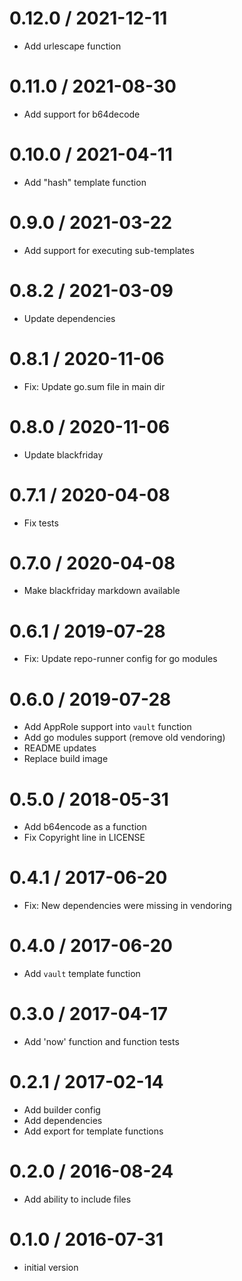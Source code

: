 # 0.12.0 / 2021-12-11

  * Add urlescape function

# 0.11.0 / 2021-08-30

  * Add support for b64decode

# 0.10.0 / 2021-04-11

  * Add "hash" template function

# 0.9.0 / 2021-03-22

  * Add support for executing sub-templates

# 0.8.2 / 2021-03-09

  * Update dependencies

# 0.8.1 / 2020-11-06

  * Fix: Update go.sum file in main dir

# 0.8.0 / 2020-11-06

  * Update blackfriday

# 0.7.1 / 2020-04-08

  * Fix tests

# 0.7.0 / 2020-04-08

  * Make blackfriday markdown available

# 0.6.1 / 2019-07-28

  * Fix: Update repo-runner config for go modules

# 0.6.0 / 2019-07-28

  * Add AppRole support into `vault` function
  * Add go modules support (remove old vendoring)
  * README updates
  * Replace build image

# 0.5.0 / 2018-05-31

  * Add b64encode as a function
  * Fix Copyright line in LICENSE

# 0.4.1 / 2017-06-20

  * Fix: New dependencies were missing in vendoring

# 0.4.0 / 2017-06-20

  * Add `vault` template function

# 0.3.0 / 2017-04-17

  * Add 'now' function and function tests

# 0.2.1 / 2017-02-14

  * Add builder config
  * Add dependencies
  * Add export for template functions

# 0.2.0 / 2016-08-24

  * Add ability to include files

# 0.1.0 / 2016-07-31

  * initial version
